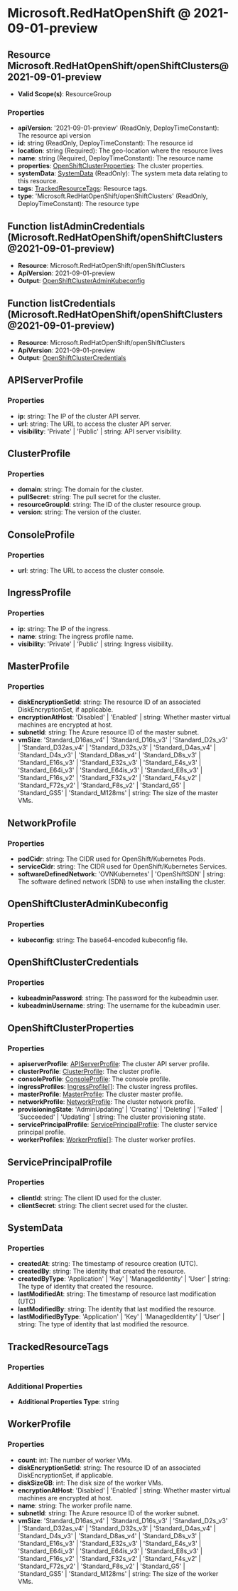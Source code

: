 # Microsoft.RedHatOpenShift @ 2021-09-01-preview

## Resource Microsoft.RedHatOpenShift/openShiftClusters@2021-09-01-preview
* **Valid Scope(s)**: ResourceGroup
### Properties
* **apiVersion**: '2021-09-01-preview' (ReadOnly, DeployTimeConstant): The resource api version
* **id**: string (ReadOnly, DeployTimeConstant): The resource id
* **location**: string (Required): The geo-location where the resource lives
* **name**: string (Required, DeployTimeConstant): The resource name
* **properties**: [OpenShiftClusterProperties](#openshiftclusterproperties): The cluster properties.
* **systemData**: [SystemData](#systemdata) (ReadOnly): The system meta data relating to this resource.
* **tags**: [TrackedResourceTags](#trackedresourcetags): Resource tags.
* **type**: 'Microsoft.RedHatOpenShift/openShiftClusters' (ReadOnly, DeployTimeConstant): The resource type

## Function listAdminCredentials (Microsoft.RedHatOpenShift/openShiftClusters@2021-09-01-preview)
* **Resource**: Microsoft.RedHatOpenShift/openShiftClusters
* **ApiVersion**: 2021-09-01-preview
* **Output**: [OpenShiftClusterAdminKubeconfig](#openshiftclusteradminkubeconfig)

## Function listCredentials (Microsoft.RedHatOpenShift/openShiftClusters@2021-09-01-preview)
* **Resource**: Microsoft.RedHatOpenShift/openShiftClusters
* **ApiVersion**: 2021-09-01-preview
* **Output**: [OpenShiftClusterCredentials](#openshiftclustercredentials)

## APIServerProfile
### Properties
* **ip**: string: The IP of the cluster API server.
* **url**: string: The URL to access the cluster API server.
* **visibility**: 'Private' | 'Public' | string: API server visibility.

## ClusterProfile
### Properties
* **domain**: string: The domain for the cluster.
* **pullSecret**: string: The pull secret for the cluster.
* **resourceGroupId**: string: The ID of the cluster resource group.
* **version**: string: The version of the cluster.

## ConsoleProfile
### Properties
* **url**: string: The URL to access the cluster console.

## IngressProfile
### Properties
* **ip**: string: The IP of the ingress.
* **name**: string: The ingress profile name.
* **visibility**: 'Private' | 'Public' | string: Ingress visibility.

## MasterProfile
### Properties
* **diskEncryptionSetId**: string: The resource ID of an associated DiskEncryptionSet, if applicable.
* **encryptionAtHost**: 'Disabled' | 'Enabled' | string: Whether master virtual machines are encrypted at host.
* **subnetId**: string: The Azure resource ID of the master subnet.
* **vmSize**: 'Standard_D16as_v4' | 'Standard_D16s_v3' | 'Standard_D2s_v3' | 'Standard_D32as_v4' | 'Standard_D32s_v3' | 'Standard_D4as_v4' | 'Standard_D4s_v3' | 'Standard_D8as_v4' | 'Standard_D8s_v3' | 'Standard_E16s_v3' | 'Standard_E32s_v3' | 'Standard_E4s_v3' | 'Standard_E64i_v3' | 'Standard_E64is_v3' | 'Standard_E8s_v3' | 'Standard_F16s_v2' | 'Standard_F32s_v2' | 'Standard_F4s_v2' | 'Standard_F72s_v2' | 'Standard_F8s_v2' | 'Standard_G5' | 'Standard_GS5' | 'Standard_M128ms' | string: The size of the master VMs.

## NetworkProfile
### Properties
* **podCidr**: string: The CIDR used for OpenShift/Kubernetes Pods.
* **serviceCidr**: string: The CIDR used for OpenShift/Kubernetes Services.
* **softwareDefinedNetwork**: 'OVNKubernetes' | 'OpenShiftSDN' | string: The software defined network (SDN) to use when installing the cluster.

## OpenShiftClusterAdminKubeconfig
### Properties
* **kubeconfig**: string: The base64-encoded kubeconfig file.

## OpenShiftClusterCredentials
### Properties
* **kubeadminPassword**: string: The password for the kubeadmin user.
* **kubeadminUsername**: string: The username for the kubeadmin user.

## OpenShiftClusterProperties
### Properties
* **apiserverProfile**: [APIServerProfile](#apiserverprofile): The cluster API server profile.
* **clusterProfile**: [ClusterProfile](#clusterprofile): The cluster profile.
* **consoleProfile**: [ConsoleProfile](#consoleprofile): The console profile.
* **ingressProfiles**: [IngressProfile](#ingressprofile)[]: The cluster ingress profiles.
* **masterProfile**: [MasterProfile](#masterprofile): The cluster master profile.
* **networkProfile**: [NetworkProfile](#networkprofile): The cluster network profile.
* **provisioningState**: 'AdminUpdating' | 'Creating' | 'Deleting' | 'Failed' | 'Succeeded' | 'Updating' | string: The cluster provisioning state.
* **servicePrincipalProfile**: [ServicePrincipalProfile](#serviceprincipalprofile): The cluster service principal profile.
* **workerProfiles**: [WorkerProfile](#workerprofile)[]: The cluster worker profiles.

## ServicePrincipalProfile
### Properties
* **clientId**: string: The client ID used for the cluster.
* **clientSecret**: string: The client secret used for the cluster.

## SystemData
### Properties
* **createdAt**: string: The timestamp of resource creation (UTC).
* **createdBy**: string: The identity that created the resource.
* **createdByType**: 'Application' | 'Key' | 'ManagedIdentity' | 'User' | string: The type of identity that created the resource.
* **lastModifiedAt**: string: The timestamp of resource last modification (UTC)
* **lastModifiedBy**: string: The identity that last modified the resource.
* **lastModifiedByType**: 'Application' | 'Key' | 'ManagedIdentity' | 'User' | string: The type of identity that last modified the resource.

## TrackedResourceTags
### Properties
### Additional Properties
* **Additional Properties Type**: string

## WorkerProfile
### Properties
* **count**: int: The number of worker VMs.
* **diskEncryptionSetId**: string: The resource ID of an associated DiskEncryptionSet, if applicable.
* **diskSizeGB**: int: The disk size of the worker VMs.
* **encryptionAtHost**: 'Disabled' | 'Enabled' | string: Whether master virtual machines are encrypted at host.
* **name**: string: The worker profile name.
* **subnetId**: string: The Azure resource ID of the worker subnet.
* **vmSize**: 'Standard_D16as_v4' | 'Standard_D16s_v3' | 'Standard_D2s_v3' | 'Standard_D32as_v4' | 'Standard_D32s_v3' | 'Standard_D4as_v4' | 'Standard_D4s_v3' | 'Standard_D8as_v4' | 'Standard_D8s_v3' | 'Standard_E16s_v3' | 'Standard_E32s_v3' | 'Standard_E4s_v3' | 'Standard_E64i_v3' | 'Standard_E64is_v3' | 'Standard_E8s_v3' | 'Standard_F16s_v2' | 'Standard_F32s_v2' | 'Standard_F4s_v2' | 'Standard_F72s_v2' | 'Standard_F8s_v2' | 'Standard_G5' | 'Standard_GS5' | 'Standard_M128ms' | string: The size of the worker VMs.

